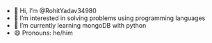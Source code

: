 - 👋 Hi, I’m @RohitYadav34980
- 👀 I’m interested in solving problems using programming languages 
- 🌱 I’m currently learning mongoDB with python
- 😄 Pronouns: he/him

<!---
RohitYadav34980/RohitYadav34980 is a ✨ special ✨ repository because its `README.md` (this file) appears on your GitHub profile.
You can click the Preview link to take a look at your changes.
--->
